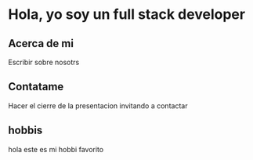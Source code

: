 # Hola, yo soy un full stack developer

## Acerca de mi

Escribir sobre nosotrs

## Contatame

Hacer el cierre de la presentacion invitando a contactar

## hobbis
hola este es mi hobbi favorito